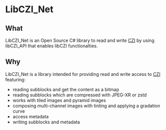 # LibCZI_Net

## What
LibCZI_Net is an Open Source C# library to read and write [CZI](https://www.zeiss.com/microscopy/en/products/software/zeiss-zen/czi-image-file-format.html) by using libCZI_API that enables libCZI functionalties.

## Why
LibCZI_Net is a library intended for providing read and write access to [CZI](https://www.zeiss.com/microscopy/en/products/software/zeiss-zen/czi-image-file-format.html) featuring:

* reading subblocks and get the content as a bitmap
* reading subblocks which are compressed with JPEG-XR or zstd
* works with tiled images and pyramid images
* composing multi-channel images with tinting and applying a gradation curve
* access metadata
* writing subblocks and metadata
